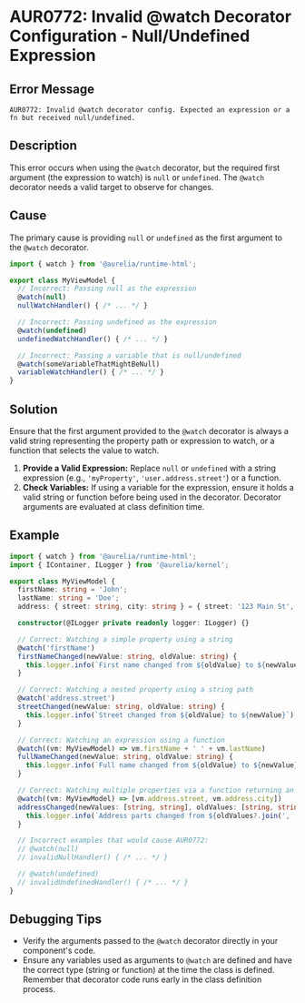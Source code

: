 # AUR0772: Invalid @watch Decorator Configuration - Null/Undefined Expression

## Error Message

`AUR0772: Invalid @watch decorator config. Expected an expression or a fn but received null/undefined.`

## Description

This error occurs when using the `@watch` decorator, but the required first argument (the expression to watch) is `null` or `undefined`. The `@watch` decorator needs a valid target to observe for changes.

## Cause

The primary cause is providing `null` or `undefined` as the first argument to the `@watch` decorator.

```typescript
import { watch } from '@aurelia/runtime-html';

export class MyViewModel {
  // Incorrect: Passing null as the expression
  @watch(null)
  nullWatchHandler() { /* ... */ }

  // Incorrect: Passing undefined as the expression
  @watch(undefined)
  undefinedWatchHandler() { /* ... */ }

  // Incorrect: Passing a variable that is null/undefined
  @watch(someVariableThatMightBeNull)
  variableWatchHandler() { /* ... */ }
}
```

## Solution

Ensure that the first argument provided to the `@watch` decorator is always a valid string representing the property path or expression to watch, or a function that selects the value to watch.

1.  **Provide a Valid Expression:** Replace `null` or `undefined` with a string expression (e.g., `'myProperty'`, `'user.address.street'`) or a function.
2.  **Check Variables:** If using a variable for the expression, ensure it holds a valid string or function before being used in the decorator. Decorator arguments are evaluated at class definition time.

## Example

```typescript
import { watch } from '@aurelia/runtime-html';
import { IContainer, ILogger } from '@aurelia/kernel';

export class MyViewModel {
  firstName: string = 'John';
  lastName: string = 'Doe';
  address: { street: string, city: string } = { street: '123 Main St', city: 'Anytown' };

  constructor(@ILogger private readonly logger: ILogger) {}

  // Correct: Watching a simple property using a string
  @watch('firstName')
  firstNameChanged(newValue: string, oldValue: string) {
    this.logger.info(`First name changed from ${oldValue} to ${newValue}`);
  }

  // Correct: Watching a nested property using a string path
  @watch('address.street')
  streetChanged(newValue: string, oldValue: string) {
    this.logger.info(`Street changed from ${oldValue} to ${newValue}`);
  }

  // Correct: Watching an expression using a function
  @watch((vm: MyViewModel) => vm.firstName + ' ' + vm.lastName)
  fullNameChanged(newValue: string, oldValue: string) {
    this.logger.info(`Full name changed from ${oldValue} to ${newValue}`);
  }

  // Correct: Watching multiple properties via a function returning an array
  @watch((vm: MyViewModel) => [vm.address.street, vm.address.city])
  addressChanged(newValues: [string, string], oldValues: [string, string]) {
    this.logger.info(`Address parts changed from ${oldValues?.join(', ')} to ${newValues.join(', ')}`);
  }

  // Incorrect examples that would cause AUR0772:
  // @watch(null)
  // invalidNullHandler() { /* ... */ }

  // @watch(undefined)
  // invalidUndefinedHandler() { /* ... */ }
}

```

## Debugging Tips

*   Verify the arguments passed to the `@watch` decorator directly in your component's code.
*   Ensure any variables used as arguments to `@watch` are defined and have the correct type (string or function) at the time the class is defined. Remember that decorator code runs early in the class definition process.

```

